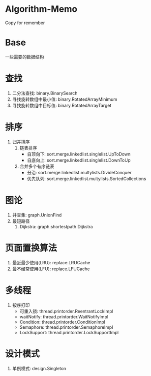 # Algorithm-Memo
Copy for remember

# Base
一些需要的数据结构

# 查找
1. 二分法查找: binary.BinarySearch
2. 寻找旋转数组中最小值: binary.RotatedArrayMinimum
3. 寻找旋转数组中目标值: binary.RotatedArrayTarget

# 排序
1. 归并排序
   1. 链表排序
      + 自顶向下: sort.merge.linkedlist.singlelist.UpToDown
      + 自底向上: sort.merge.linkedlist.singlelist.DownToUp
   2. 合并多个有序链表
      + 分治: sort.merge.linkedlist.multylists.DivideConquer
      + 优先队列: sort.merge.linkedlist.multylists.SortedCollections

# 图论
1. 并查集: graph.UnionFind
2. 最短路径
   1. Dijkstra: graph.shortestpath.Dijkstra

# 页面置换算法
1. 最近最少使用(LRU): replace.LRUCache
2. 最不经常使用(LFU): replace.LFUCache

# 多线程
1. 按序打印
   + 可重入锁: thread.printorder.ReentrantLockImpl
   + waitNotify: thread.printorder.WaitNotifyImpl
   + Condition: thread.printorder.ConditionImpl
   + Semaphore: thread.printorder.SemaphoreImpl
   + LockSupport: thread.printorder.LockSupportImpl

# 设计模式
1. 单例模式: design.Singleton